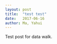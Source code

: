 ```yaml
---
layout: post
title:  "test test"
date:   2017-06-16
author: Ma, Yahui
---
```


Test post for data walk.
